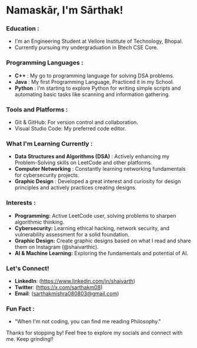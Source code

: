 # Namaskār, I'm Sārthak!  

### Education :
- I'm an Engineering Student at Vellore Institute of Technology, Bhopal.
- Currently pursuing my undergraduation in Btech CSE Core.
  
### Programming Languages : 
  - **C++** : My go to programming language for solving DSA problems.
  - **Java** : My first Programming Language, Practiced it in my School.
  - **Python** : I'm starting to explore Python for writing simple scripts
    and automating basic tasks like scanning and information gathering.

### Tools and Platforms :
  - Git & GitHub: For version control and collaboration.
  - Visual Studio Code: My preferred code editor.

### What I'm Learning Currently :
- **Data Structures and Algorithms (DSA)** : Actively enhancing my Problem-Solving skills on LeetCode and other platforms.
- **Computer Networking** : Constantly learning networking fundamentals for cybersecurity projects.
- **Graphic Design** : Developed a great interest and curiosity for design principles and actively practices creating designs.

### Interests :
- **Programming:** Active LeetCode user, solving problems to sharpen algorithmic thinking.
- **Cybersecurity:** Learning ethical hacking, network security, and vulnerability assessment for a solid foundation.
- **Graphic Design:** Create graphic designs based on what I read and share them on Instagram (@shaivarthic).
- **AI & Machine Learning:** Exploring the fundamentals and potential of AI.

### Let's Connect!
- **LinkedIn**: (https://www.linkedin.com/in/shaivarth)
- **Twitter**: (https://x.com/sarthakm08)
- **Email**: (sarthakmishra080803@gmail.com)

### Fun Fact :
- "When I'm not coding, you can find me reading Philosophy."

Thanks for stopping by! Feel free to explore my socials and connect with me. Keep grinding!!




